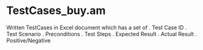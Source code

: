 # TestCases_buy.am
Written TestCases in Excel document which has a set of 
. Test Case ID
. Test Scenario
. Preconditions
. Test Steps
. Expected Result
. Actual Result
. Positive/Negative
